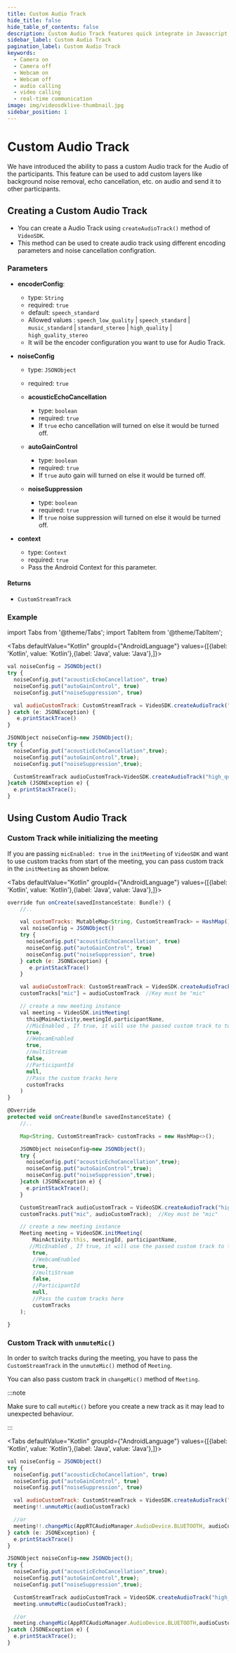 ```yaml
---
title: Custom Audio Track
hide_title: false
hide_table_of_contents: false
description: Custom Audio Track features quick integrate in Javascript, React JS, Android, IOS, React Native, Flutter with Video SDK to add live video & audio conferencing to your applications.
sidebar_label: Custom Audio Track
pagination_label: Custom Audio Track
keywords:
  - Camera on
  - Camera off
  - Webcam on
  - Webcam off
  - audio calling
  - video calling
  - real-time communication
image: img/videosdklive-thumbnail.jpg
sidebar_position: 1
---
```


# Custom Audio Track

We have introduced the ability to pass a custom Audio track for the Audio of the participants. This feature can be used to add custom layers like background noise removal, echo cancellation, etc. on audio and send it to other participants.

## Creating a Custom Audio Track

- You can create a Audio Track using `createAudioTrack()` method of `VideoSDK`.
- This method can be used to create audio track using different encoding parameters and noise cancellation configration.

### Parameters

- **encoderConfig**:

  - type: `String`
  - required: `true`
  - default: `speech_standard`
  - Allowed values : `speech_low_quality` | `speech_standard` | `music_standard` | `standard_stereo` | `high_quality` | `high_quality_stereo`  
  - It will be the encoder configuration you want to use for Audio Track.

- **noiseConfig**

  - type: `JSONObject`
  - required: `true`

  - **acousticEchoCancellation**

    - type: `boolean`
    - required: `true`
    - If `true` echo cancellation will turned on else it would be turned off.

  - **autoGainControl**

    - type: `boolean`
    - required: `true`
    - If `true` auto gain will turned on else it would be turned off.

  - **noiseSuppression**
    - type: `boolean`
    - required: `true`
    - If `true` noise suppression will turned on else it would be turned off.

- **context**

  - type: `Context`
  - required: `true`
  - Pass the Android Context for this parameter.

#### Returns

- `CustomStreamTrack`

### Example

import Tabs from '@theme/Tabs';
import TabItem from '@theme/TabItem';

<Tabs
defaultValue="Kotlin"
groupId={"AndroidLanguage"}
values={[{label: 'Kotlin', value: 'Kotlin'},{label: 'Java', value: 'Java'},]}>

<TabItem value="Kotlin">

```js
val noiseConfig = JSONObject()
try {
  noiseConfig.put("acousticEchoCancellation", true)
  noiseConfig.put("autoGainControl", true)
  noiseConfig.put("noiseSuppression", true)

  val audioCustomTrack: CustomStreamTrack = VideoSDK.createAudioTrack("high_quality", noiseConfig, this)
} catch (e: JSONException) {
   e.printStackTrace()
}        
```

</TabItem>

<TabItem value="Java">

```js
JSONObject noiseConfig=new JSONObject();
try {
  noiseConfig.put("acousticEchoCancellation",true);
  noiseConfig.put("autoGainControl",true);
  noiseConfig.put("noiseSuppression",true);

  CustomStreamTrack audioCustomTrack=VideoSDK.createAudioTrack("high_quality", noiseConfig, this);
}catch (JSONException e) {
  e.printStackTrace();
}          
```

</TabItem>

</Tabs>

## Using Custom Audio Track

### Custom Track while initializing the meeting

If you are passing `micEnabled: true` in the `initMeeting` of `VideoSDK` and want to use custom tracks from start of the meeting, you can pass custom track in the `initMeeting` as shown below.

<Tabs
defaultValue="Kotlin"
groupId={"AndroidLanguage"}
values={[{label: 'Kotlin', value: 'Kotlin'},{label: 'Java', value: 'Java'},]}>

<TabItem value="Kotlin">

```js
override fun onCreate(savedInstanceState: Bundle?) {
    //..

    val customTracks: MutableMap<String, CustomStreamTrack> = HashMap()
    val noiseConfig = JSONObject()
    try {
      noiseConfig.put("acousticEchoCancellation", true)
      noiseConfig.put("autoGainControl", true)
      noiseConfig.put("noiseSuppression", true)
    } catch (e: JSONException) {
       e.printStackTrace()
    }

    val audioCustomTrack: CustomStreamTrack = VideoSDK.createAudioTrack("high_quality", noiseConfig, this)
    customTracks["mic"] = audioCustomTrack  //Key must be "mic"

    // create a new meeting instance
    val meeting = VideoSDK.initMeeting(
      this@MainActivity,meetingId,participantName, 
      //MicEnabled , If true, it will use the passed custom track to turn mic on
      true,  
      //WebcamEnabled
      true, 
      //multiStream
      false, 
      //ParticipantId
      null,
      //Pass the custom tracks here
      customTracks
    )
}
```

</TabItem>

<TabItem value="Java">

```js
@Override
protected void onCreate(Bundle savedInstanceState) {
    //..

    Map<String, CustomStreamTrack> customTracks = new HashMap<>();

    JSONObject noiseConfig=new JSONObject();
    try {
      noiseConfig.put("acousticEchoCancellation",true);
      noiseConfig.put("autoGainControl",true);
      noiseConfig.put("noiseSuppression",true);
    }catch (JSONException e) {
      e.printStackTrace();
    }    

    CustomStreamTrack audioCustomTrack = VideoSDK.createAudioTrack("high_quality", noiseConfig, this);
    customTracks.put("mic", audioCustomTrack);  //Key must be "mic"

    // create a new meeting instance
    Meeting meeting = VideoSDK.initMeeting(
        MainActivity.this, meetingId, participantName,
       //MicEnabled , If true, it will use the passed custom track to turn mic on
        true,
        //WebcamEnabled
        true,
        //multiStream
        false,
        //ParticipantId
        null,
        //Pass the custom tracks here
        customTracks
    );

}
```

</TabItem>

</Tabs>

### Custom Track with `unmuteMic()`

In order to switch tracks during the meeting, you have to pass the `CustomStreamTrack` in the `unmuteMic()` method of `Meeting`.

You can also pass custom track in `changeMic()` method of `Meeting`.

:::note

Make sure to call `muteMic()` before you create a new track as it may lead to unexpected behaviour.

:::

<Tabs
defaultValue="Kotlin"
groupId={"AndroidLanguage"}
values={[{label: 'Kotlin', value: 'Kotlin'},{label: 'Java', value: 'Java'},]}>

<TabItem value="Kotlin">

```js
val noiseConfig = JSONObject()
try {
  noiseConfig.put("acousticEchoCancellation", true)
  noiseConfig.put("autoGainControl", true)
  noiseConfig.put("noiseSuppression", true)

  val audioCustomTrack: CustomStreamTrack = VideoSDK.createAudioTrack("high_quality", noiseConfig, this)
  meeting!!.unmuteMic(audioCustomTrack)

  //or
  meeting!!.changeMic(AppRTCAudioManager.AudioDevice.BLUETOOTH, audioCustomTrack)
} catch (e: JSONException) {
  e.printStackTrace()
}   

```

</TabItem>

<TabItem value="Java">

```js
JSONObject noiseConfig=new JSONObject();
try {
  noiseConfig.put("acousticEchoCancellation",true);
  noiseConfig.put("autoGainControl",true);
  noiseConfig.put("noiseSuppression",true);

  CustomStreamTrack audioCustomTrack = VideoSDK.createAudioTrack("high_quality", noiseConfig, this);
  meeting.unmuteMic(audioCustomTrack);

  //or
  meeting.changeMic(AppRTCAudioManager.AudioDevice.BLUETOOTH,audioCustomTrack);
}catch (JSONException e) {
  e.printStackTrace();
}    

```

</TabItem>

</Tabs>
